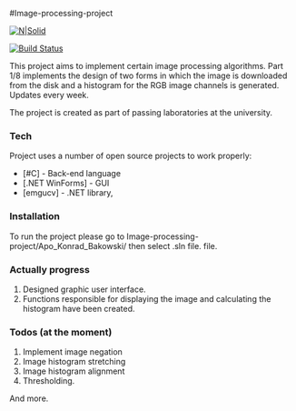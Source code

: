 #Image-processing-project

[![N|Solid](https://cldup.com/dTxpPi9lDf.thumb.png)](https://nodesource.com/products/nsolid)

[![Build Status](https://travis-ci.org/joemccann/dillinger.svg?branch=master)](https://travis-ci.org/joemccann/dillinger)

This project aims to implement certain image processing algorithms. Part 1/8 implements the design of two forms in which the image is downloaded from the disk and a histogram for the RGB image channels is generated. Updates every week.

The project is created as part of passing laboratories at the university.
### Tech

Project uses a number of open source projects to work properly:

* [#C] - Back-end language
* [.NET WinForms] - GUI
* [emgucv] - .NET library,

### Installation

To run the project please go to Image-processing-project/Apo_Konrad_Bakowski/ then select .sln file.
 file.

### Actually progress
1) Designed graphic user interface.
2) Functions responsible for displaying the image and calculating the histogram have been created.

### Todos (at the moment)

1) Implement image negation
2) Image histogram stretching
3) Image histogram alignment
4) Thresholding.

And more.
